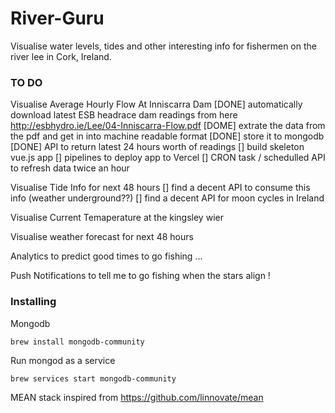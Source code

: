 
# River-Guru

Visualise water levels, tides and other interesting info for fishermen on the river lee in Cork, Ireland.


### TO DO

Visualise Average Hourly Flow At Inniscarra Dam
 [DONE]  automatically download latest ESB headrace dam readings from here 
 http://esbhydro.ie/Lee/04-Inniscarra-Flow.pdf
 [DOME] extrate the data from the pdf and get in into machine readable format
 [DONE] store it to mongodb
 [DONE] API to return latest 24 hours worth of readings
[] build skeleton vue.js app
[] pipelines to deploy app to Vercel
[] CRON task / schedulled API to refresh data twice an hour

Visualise Tide Info for next 48 hours
[] find a decent API to consume this info (weather underground??)
[] find a decent API for moon cycles in Ireland

Visualise Current Temaperature at the kingsley wier

Visualise weather forecast for next 48 hours

Analytics to predict good times to go fishing ...


Push Notifications to tell me to go fishing when the stars align !


### Installing

Mongodb
```
brew install mongodb-community
```

Run mongod as a service

```
brew services start mongodb-community
```

MEAN stack inspired from https://github.com/linnovate/mean
                                                